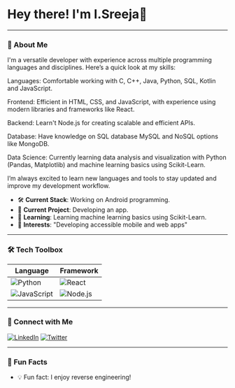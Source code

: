 # Hey there! I'm I.Sreeja👋


---

### 🚀 About Me

 I'm a versatile developer with experience across multiple programming languages and disciplines. Here’s a quick look at my skills:

Languages: Comfortable working with C, C++, Java, Python, SQL, Kotlin and JavaScript.


Frontend: Efficient in HTML, CSS, and JavaScript, with experience using modern libraries and frameworks like React.


Backend: Learn't Node.js for creating scalable and efficient APIs.


Database: Have knowledge on SQL database MySQL and NoSQL options like MongoDB.


Data Science: Currently learning data analysis and visualization with Python (Pandas, Matplotlib) and machine learning basics using Scikit-Learn.


I’m always excited to learn new languages and tools to stay updated and improve my development workflow. 

- 🛠 **Current Stack**: Working on Android programming.
- 🎨 **Current Project**: Developing an app.
- 🌱 **Learning**: Learning machine learning basics using Scikit-Learn.
- 🤔 **Interests**: "Developing accessible mobile and web apps"

---

### 🛠 Tech Toolbox

| Language       | Framework       |
| -------------- | --------------- | 
| ![Python](https://img.shields.io/badge/-Python-3776AB?style=flat-square&logo=python&logoColor=white) | ![React](https://img.shields.io/badge/-React-61DAFB?style=flat-square&logo=react&logoColor=black) | 
| ![JavaScript](https://img.shields.io/badge/-JavaScript-F7DF1E?style=flat-square&logo=javascript&logoColor=black) | ![Node.js](https://img.shields.io/badge/-Node.js-339933?style=flat-square&logo=node-dot-js&logoColor=white) |![C]

---




### 🤝 Connect with Me

[![LinkedIn](https://img.shields.io/badge/-LinkedIn-blue?style=flat-square&logo=linkedin&logoColor=white)](https://www.linkedin.com/in/sreeja-ippala-7609a62b8/)
[![Twitter](https://img.shields.io/badge/-Twitter-blue?style=flat-square&logo=twitter&logoColor=white)](https://twitter.com/your-profile)


---

### 🎉 Fun Facts
- 💡 Fun fact: I enjoy reverse engineering!          
